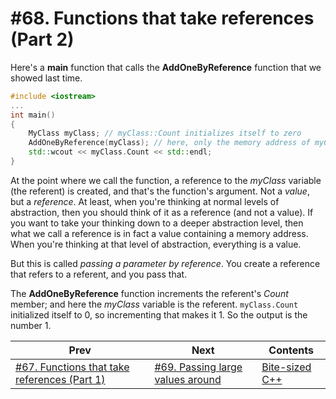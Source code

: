 # #68. Functions that take references (Part 2)

Here's a **main** function that calls the **AddOneByReference** function that we showed last time.

```cpp
#include <iostream>
...
int main()
{
    MyClass myClass; // myClass::Count initializes itself to zero
    AddOneByReference(myClass); // here, only the memory address of myClass is passed as myClassParameter
    std::wcout << myClass.Count << std::endl;
}
```

At the point where we call the function, a reference to the *myClass* variable (the referent) is created, and that's the function's argument. Not a *value*, but a *reference*. At least, when you're thinking at normal levels of abstraction, then you should think of it as a reference (and not a value). If you want to take your thinking down to a deeper abstraction level, then what we call a reference is in fact a value containing a memory address. When you're thinking at that level of abstraction, everything is a value.

But this is called *passing a parameter by reference*. You create a reference that refers to a referent, and you pass that.

The **AddOneByReference** function increments the referent's *Count* member; and here the *myClass* variable is the referent. `myClass.Count` initialized itself to 0, so incrementing that makes it 1. So the output is the number 1.

|Prev|Next|Contents|
|-|-|-|
|[#67. Functions that take references (Part 1)](067.md)|[#69. Passing large values around](069.md)|[Bite-sized C++](../README.md)|
